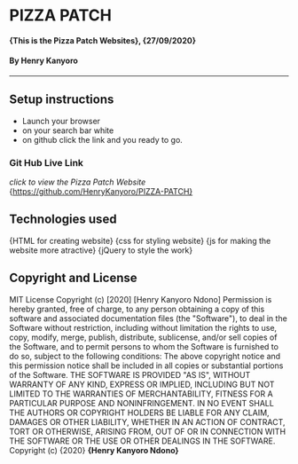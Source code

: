 # PIZZA PATCH
#### {This is the Pizza Patch Websites}, {27/09/2020}
#### By **Henry Kanyoro**    
---
## Setup instructions
* Launch your browser
* on your search bar white 
* on github click the link and you ready to go.
### Git Hub Live Link
*click to view the Pizza Patch Website*
 {https://github.com/HenryKanyoro/PIZZA-PATCH}
 ## Technologies used
 {HTML for creating website}
 {css for styling website}
 {js for making the website more atractive}
 {jQuery to style the work}
## Copyright and License
MIT License
Copyright (c) [2020] [Henry Kanyoro Ndono]
Permission is hereby granted, free of charge, to any person obtaining a copy
of this software and associated documentation files (the "Software"), to deal
in the Software without restriction, including without limitation the rights
to use, copy, modify, merge, publish, distribute, sublicense, and/or sell
copies of the Software, and to permit persons to whom the Software is
furnished to do so, subject to the following conditions:
The above copyright notice and this permission notice shall be included in all
copies or substantial portions of the Software.
THE SOFTWARE IS PROVIDED "AS IS", WITHOUT WARRANTY OF ANY KIND, EXPRESS OR
IMPLIED, INCLUDING BUT NOT LIMITED TO THE WARRANTIES OF MERCHANTABILITY,
FITNESS FOR A PARTICULAR PURPOSE AND NONINFRINGEMENT. IN NO EVENT SHALL THE
AUTHORS OR COPYRIGHT HOLDERS BE LIABLE FOR ANY CLAIM, DAMAGES OR OTHER
LIABILITY, WHETHER IN AN ACTION OF CONTRACT, TORT OR OTHERWISE, ARISING FROM,
OUT OF OR IN CONNECTION WITH THE SOFTWARE OR THE USE OR OTHER DEALINGS IN THE
SOFTWARE.
Copyright (c) {2020} **{Henry Kanyoro Ndono}**

